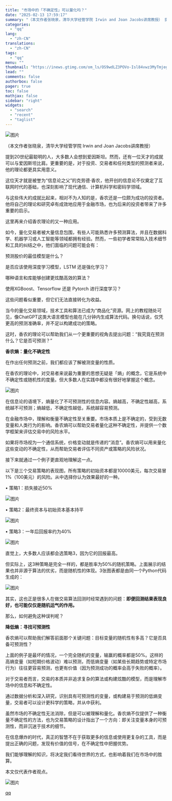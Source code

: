 ```yaml
---
title: "市场中的「不确定性」可以量化吗？"
date: "2025-02-13 17:59:17"
summary: "（本文作者张晓泉，清华大学经管学院 Irwin and Joan Jacobs讲席教授） 提到20世..."
categories:
  - "qq"
lang:
  - "zh-CN"
translations:
  - "zh-CN"
tags:
  - "qq"
menu: ""
thumbnail: "https://inews.gtimg.com/om_ls/OS9wdLZ3POVo-Isl84vwz3MyTmjeg9u6taDBdA40XHRZMAA_640360/0"
lead: ""
comments: false
authorbox: false
pager: true
toc: false
mathjax: false
sidebar: "right"
widgets:
  - "search"
  - "recent"
  - "taglist"
---
```


![图片](https://inews.gtimg.com/om_bt/OznTpPEwGXstCUM3CuecJIAOq3gGcFYmvJYAJT60dabtYAA/641)

（本文作者张晓泉，清华大学经管学院 Irwin and Joan Jacobs讲席教授）

提到20世纪最聪明的人，大多数人会想到爱因斯坦。然而，还有一位天才的成就可以与爱因斯坦比肩。更重要的是，对于投资、交易者和任何类型的预测者来说，他的理论都更具实用意义。

这位天才就是被誉为“信息论之父”的克劳德·香农，他开创的信息论不仅奠定了互联网时代的基础，也深刻影响了现代通信、计算机科学和密码学领域。

与这些伟大的成就比起来，相对不为人知的是，香农还是一位颇为成功的投资者。他将自己的理论和研究卓有成效地应用于金融市场，也为后来的投资者带来了许多重要的启示。

这里再来介绍香农理论的又一种应用。

如今，量化交易者被大量信息包围，有些人可能熟悉许多预测算法，并且在数据科学、机器学习或人工智能等领域都拥有经验。然而，一些初学者常常陷入技术细节和工具的纠结之中，他们面临的问题可能会有：

预测股价的最佳模型是什么？

是否应该使用深度学习模型，LSTM 还是强化学习？

哪种语言和库能够创建更炫酷高效的算法？

使用XGBoost、Tensorflow 还是 Pytorch 进行深度学习？

这些问题看似重要，但它们无法直接转化为收益。

当今的量化交易领域，技术工具和算法已成为“商品化”资源。网上的教程随处可见，像ChatGPT这类大语言模型也能在几分钟内生成算法代码。换句话说，仅凭更高的预测准确率，并不足以构建成功的策略。

这时，香农的理论可以帮助我们从一个更重要的视角去提出问题：“我究竟在预测什么？它是否可预测？”

**香农熵：量化不确定性**

在作出任何预测之前，我们都应该了解被测变量的性质。

在香农的理论中，对交易者来说最为重要的思想无疑是「熵」的概念，它是系统中不确定性或随机性的度量。但大多数人在实践中都没有很好地掌握这个概念。

![图片](https://inews.gtimg.com/om_bt/Ow0HNYcrE_Mtybei3JyIw8ic01vt9eGYIwA5w-xSY_1f0AA/641)

在信息论的语境下，熵量化了不可预测性的信息内容。熵越高，不确定性越高，系统越不可预测；熵越低，不确定性越低，系统越容易预测。

在金融市场中，理解和衡量不确定性至关重要。市场本质上是不确定的，受到无数变量和人类行为的影响。香农熵可以帮助交易者量化这种不确定性，并提供一个数学框架来评估交易中的风险水平。

如果将市场视为一个通信系统，价格变动就是传递的“消息”。香农熵可以用来量化这些变动的不确定性，从而帮助交易者评估不同资产或策略的风险状况。

接下来就通过一个例子更直观地理解这一点。

以下是三个交易策略的表现图，所有策略的初始资本都是10000美元，每次交易冒1%（100美元）的风险。从中选择你认为效果最好的一种。

• 策略1：损失接近50%

![图片](https://inews.gtimg.com/om_bt/OqZe06PIeZypQNM5_HIpmwZoU_bXPQKO7SC7Oot6PvzEkAA/641)

• 策略2：最终资本与初始资本基本持平

![图片](https://inews.gtimg.com/om_bt/OJGTOfvF0xg-P4WLqfSvb7R5RWJqCaFROs0eys75kS0DMAA/641)

• 策略3：一年后回报率约为40%

![图片](https://inews.gtimg.com/om_bt/OEHa_TfPbMusXbOLwqllomcs3dwOfxkd09a0mlXfPMEAIAA/641)

直觉上，大多数人应该都会选策略3，因为它的回报最高。

但实际上，这3种策略是完全一样的，都是胜率为50%的随机策略。上面展示的结果也并非源于算法的优劣，而是随机性的体现。3张图表都是由同一个Python代码生成的：

![图片](https://inews.gtimg.com/om_bt/O7NGueaRC6NouogJwgBpUn4x5ZIL9af3Yb-FVTKFZu95AAA/641)

其实，这也正是很多人在做交易算法回测时经常遇到的问题：**即便回测结果表现良好，也可能仅仅是随机运气的作用。**

那么，如何避免这种误判呢？

**降低熵：寻找可预测性**

香农熵可以帮助我们解答前面那个关键问题：目标变量的随机性有多高？它是否具备可预测性？

上面的例子是最坏的情况，一个完全随机的变量，输赢的概率都是50%。这样的高熵变量（如短期价格波动）难以预测，而低熵变量（如某些长期趋势或特定市场行为）往往更容易预测，也更有价值（因为预测成功的概率会高于失败的概率）。

对于交易者而言，交易的本质并非追求复杂的算法或构建炫酷的模型，而是理解市场中的信息和不确定性。

通过数据分析和深入研究，识别具有可预测性的变量，或构建易于预测的低熵变量，交易者可以设计更科学的策略，并从中获利。

虽然市场的不确定性无法消除，但是可以被理解和量化。香农熵不仅提供了一种衡量不确定性的方法，也为交易策略的设计指出了一个方向：即关注变量本身的可预测性，而非沉迷于技术的细节。

在信息爆炸的时代，真正的智慧不在于获取更多的信息或使用更复杂的工具，而是提出正确的问题，发现有价值的信号，在不确定性中把握优势。

我们能够理解的知识，将决定我们看待世界的方式，也影响着我们在市场中的胜算。

本文仅代表作者观点。

![图片](https://inews.gtimg.com/om_bt/GYum8dUpt_OEao_Sn8Zb0MrUxKv5UVmA0x9cUzKLA6YegAA/0)

[qq](https://new.qq.com/rain/a/20250213A0703800)
